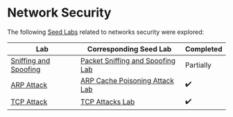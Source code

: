 # Network Security

The following [Seed Labs](https://github.com/seed-labs/seed-labs) related to networks security were explored:

| Lab                                                                                                                   | Corresponding Seed Lab              | Completed          |
| ----------------------------------------------------------------------------------------------------------------------| ----------------------------------- | ------------------ |
| [Sniffing and Spoofing](Sniffing_Spoofing/)   | [Packet Sniffing and Spoofing Lab](https://seedsecuritylabs.org/Labs_20.04/Networking/Sniffing_Spoofing/)  |  Partially         | 
| [ARP Attack](ARP_Attack/)                     | [ARP Cache Poisoning Attack Lab](https://seedsecuritylabs.org/Labs_20.04/Networking/ARP_Attack/)            | :heavy_check_mark: |
| [TCP Attack](TCP_Attack/)                     | [TCP Attacks Lab](https://seedsecuritylabs.org/Labs_20.04/Networking/TCP_Attacks/)                         | :heavy_check_mark: |
